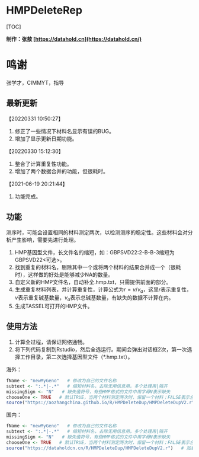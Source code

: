 # HMPDeleteRep

[TOC]

**制作：张敖 [https://datahold.cn](https://datahold.cn/)** 

# 鸣谢

张学才，CIMMYT，指导

## 最新更新

【20220331 10:50:27】

1. 修正了一些情况下材料名显示有误的BUG。
2. 增加了显示更新日期功能。

【20220330 15:12:30】

1. 整合了计算重复性功能。
2. 增加了两个数据合并的功能，但很耗时。

【2021-06-19 20:21:44】

1. 功能完成。

## 功能

测序时，可能会设置相同的材料测定两次，以检测测序的稳定性。这些材料会对分析产生影响，需要先进行处理。

1. HMP基因型文件，长文件名的缩短，如：GBPSVD22:2-B-B-3缩短为GBPSVD22<可选>。
2. 找到重复的材料名，剔除其中一个或将两个材料的结果合并成一个（很耗时），这样做的好处是能够减少NA的数量。
3. 自定义新的HMP文件名，自动补全.hmp.txt，只需提供前面的部分。
4. 生成重复材料列表，并计算重复性，计算公式为$r=v/v_{a}$，这里$r$表示重复性，$v$表示重复碱基数量，$v_a$表示总碱基数量，有缺失的数据不计算在内。
5. 生成TASSEL可打开的HMP文件。

## 使用方法

1. 计算全过程，请保证网络通畅。
2. 将下列代码复制到Rstudio，然后全选运行。期间会弹出对话框2次，第一次选择工作目录，第二次选择基因型文件（*.hmp.txt）。

海外：

```R
fName <- "newMyGeno"   # 修改为自己的文件名称
subtext <- ":.*|-.*"   # 缩短材料名，去除无用信息用，多个处理用|隔开
missingSign <- "N"   # 缺失值符号，有些HMP格式的文件中用字母N表示缺失
chooseOne <- TRUE   # 默认TRUE，当两个材料测定两次时，保留一个材料；FALSE表示合并两次测定，但会消耗很长的时间。
source("https://aozhangchina.github.io/R/HMPDeleteDup/HMPDeleteDupV2.r")   # 加载程序文件，需要联网
```

国内：

```R
fName <- "newMyGeno"   # 修改为自己的文件名称
subtext <- ":.*|-.*"   # 缩短材料名，去除无用信息用，多个处理用|隔开
missingSign <- "N"   # 缺失值符号，有些HMP格式的文件中用字母N表示缺失
chooseOne <- TRUE   # 默认TRUE，当两个材料测定两次时，保留一个材料；FALSE表示合并两次测定，但会消耗很长的时间。
source("https://dataholdcn.cn/R/HMPDeleteDup/HMPDeleteDupV2.r")   # 加载程序文件，需要联网
```

